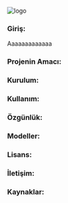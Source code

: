 ![logo](https://github.com/user-attachments/assets/5f0749a2-a8af-4e0a-9555-46f487b43c3f)


### Giriş:

Aaaaaaaaaaaaa

### Projenin Amacı:

### Kurulum:

### Kullanım:

### Özgünlük:

### Modeller:

### Lisans:

### İletişim:

### Kaynaklar:
